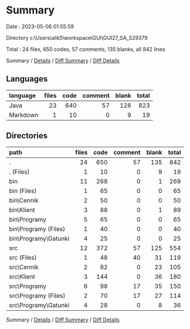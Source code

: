 # Summary

Date : 2023-05-06 01:55:59

Directory c:\\Users\\alik5\\workspace\\GUI\\GUI27_SA_S29379

Total : 24 files,  650 codes, 57 comments, 135 blanks, all 842 lines

Summary / [Details](details.md) / [Diff Summary](diff.md) / [Diff Details](diff-details.md)

## Languages
| language | files | code | comment | blank | total |
| :--- | ---: | ---: | ---: | ---: | ---: |
| Java | 23 | 640 | 57 | 126 | 823 |
| Markdown | 1 | 10 | 0 | 9 | 19 |

## Directories
| path | files | code | comment | blank | total |
| :--- | ---: | ---: | ---: | ---: | ---: |
| . | 24 | 650 | 57 | 135 | 842 |
| . (Files) | 1 | 10 | 0 | 9 | 19 |
| bin | 11 | 268 | 0 | 1 | 269 |
| bin (Files) | 1 | 65 | 0 | 0 | 65 |
| bin\\Cennik | 2 | 50 | 0 | 0 | 50 |
| bin\\Klient | 3 | 88 | 0 | 1 | 89 |
| bin\\Programy | 5 | 65 | 0 | 0 | 65 |
| bin\\Programy (Files) | 1 | 40 | 0 | 0 | 40 |
| bin\\Programy\\Gatunki | 4 | 25 | 0 | 0 | 25 |
| src | 12 | 372 | 57 | 125 | 554 |
| src (Files) | 1 | 48 | 40 | 31 | 119 |
| src\\Cennik | 2 | 82 | 0 | 23 | 105 |
| src\\Klient | 3 | 144 | 0 | 36 | 180 |
| src\\Programy | 6 | 98 | 17 | 35 | 150 |
| src\\Programy (Files) | 2 | 70 | 17 | 27 | 114 |
| src\\Programy\\Gatunki | 4 | 28 | 0 | 8 | 36 |

Summary / [Details](details.md) / [Diff Summary](diff.md) / [Diff Details](diff-details.md)